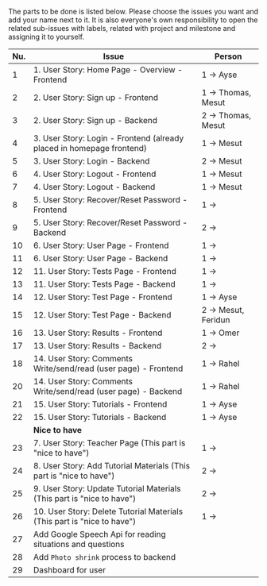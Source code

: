 The parts to be done is listed below. Please choose the issues you want and add your name next to it. It is also everyone's own responsibility to open the related sub-issues with labels, related with project and milestone and assigning it to yourself.

| Nu. | Issue | Person | 
| --- | --- | --- |
| 1 | 1. User Story: Home Page - Overview - Frontend | 1 →  Ayse |
| 2 | 2. User Story: Sign up - Frontend | 1 → Thomas, Mesut |
| 3 | 2. User Story: Sign up - Backend | 2 → Thomas, Mesut |
| 4 | 3. User Story: Login - Frontend (already placed in homepage frontend) | 1 → Mesut |
| 5 | 3. User Story: Login - Backend | 2 → Mesut |
| 6 | 4. User Story: Logout - Frontend | 1 → Mesut |
| 7 | 4. User Story: Logout - Backend | 1 → Mesut |
| 8 | 5. User Story: Recover/Reset Password - Frontend | 1 → |
| 9 | 5. User Story: Recover/Reset Password - Backend | 2 → |
| 10 | 6. User Story: User Page - Frontend | 1 → |
| 11 | 6. User Story: User Page - Backend | 1 → |
| 12 | 11. User Story: Tests Page - Frontend | 1 → | Ayse
| 13 | 11. User Story: Tests Page - Backend | 1 → | Feridun
| 14 | 12. User Story: Test Page - Frontend | 1 → Ayse |
| 15 | 12. User Story: Test Page - Backend | 2 → Mesut, Feridun|
| 16 | 13. User Story: Results - Frontend | 1 → Omer |
| 17 | 13. User Story: Results - Backend | 2 →  | Feridun
| 18 | 14. User Story: Comments Write/send/read (user page) - Frontend | 1 → Rahel |
| 20 | 14. User Story: Comments Write/send/read (user page) - Backend | 1 → Rahel |
| 21 | 15. User Story: Tutorials - Frontend | 1 → Ayse |
| 22 | 15. User Story: Tutorials - Backend | 1 →  Ayse|
| | __Nice to have__
| 23 | 7. User Story: Teacher Page (This part is "nice to have") | 1 → |
| 24 | 8. User Story: Add Tutorial Materials (This part is "nice to have") | 2 → |
| 25 | 9. User Story: Update Tutorial Materials (This part is "nice to have") | 2 → |
| 26 | 10. User Story: Delete Tutorial Materials (This part is "nice to have") | 1 → |
| 27 | Add Google Speech Api for reading situations and questions
| 28 | Add `Photo shrink` process to backend
| 29 | Dashboard for user


